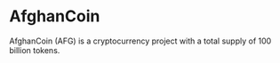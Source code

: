 # AfghanCoin
AfghanCoin (AFG) is a cryptocurrency project with a total supply of 100 billion tokens.

